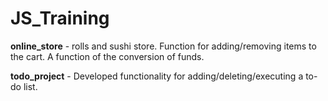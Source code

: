 # JS_Training

 
**online_store** - rolls and sushi store. Function for adding/removing items to the cart. A function of the conversion of funds.

**todo_project** - Developed functionality for adding/deleting/executing a to-do list.
